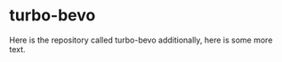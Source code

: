 turbo-bevo
==========

Here is the repository called turbo-bevo
additionally, here is some more text.